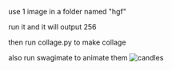 use 1 image in a folder named "hgf"

run it and it will output 256

then run collage.py to make collage

also run swagimate to animate them
![candles](https://github.com/DARKSTONE-LABS/swag/assets/141037846/b51e3379-65ce-41ee-9fef-81dd7b019db9)
